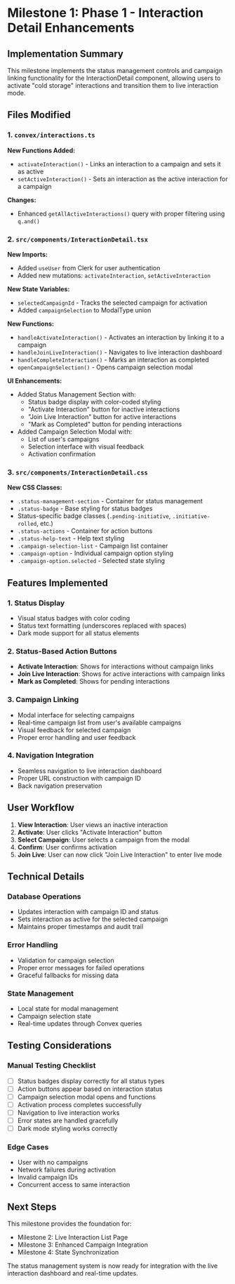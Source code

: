 # Milestone 1: Phase 1 - Interaction Detail Enhancements

## Implementation Summary

This milestone implements the status management controls and campaign linking functionality for the InteractionDetail component, allowing users to activate "cold storage" interactions and transition them to live interaction mode.

## Files Modified

### 1. `convex/interactions.ts`
**New Functions Added:**
- `activateInteraction()` - Links an interaction to a campaign and sets it as active
- `setActiveInteraction()` - Sets an interaction as the active interaction for a campaign

**Changes:**
- Enhanced `getAllActiveInteractions()` query with proper filtering using `q.and()`

### 2. `src/components/InteractionDetail.tsx`
**New Imports:**
- Added `useUser` from Clerk for user authentication
- Added new mutations: `activateInteraction`, `setActiveInteraction`

**New State Variables:**
- `selectedCampaignId` - Tracks the selected campaign for activation
- Added `campaignSelection` to ModalType union

**New Functions:**
- `handleActivateInteraction()` - Activates an interaction by linking it to a campaign
- `handleJoinLiveInteraction()` - Navigates to live interaction dashboard
- `handleCompleteInteraction()` - Marks an interaction as completed
- `openCampaignSelection()` - Opens campaign selection modal

**UI Enhancements:**
- Added Status Management Section with:
  - Status badge display with color-coded styling
  - "Activate Interaction" button for inactive interactions
  - "Join Live Interaction" button for active interactions
  - "Mark as Completed" button for pending interactions
- Added Campaign Selection Modal with:
  - List of user's campaigns
  - Selection interface with visual feedback
  - Activation confirmation

### 3. `src/components/InteractionDetail.css`
**New CSS Classes:**
- `.status-management-section` - Container for status management
- `.status-badge` - Base styling for status badges
- Status-specific badge classes (`.pending-initiative`, `.initiative-rolled`, etc.)
- `.status-actions` - Container for action buttons
- `.status-help-text` - Help text styling
- `.campaign-selection-list` - Campaign list container
- `.campaign-option` - Individual campaign option styling
- `.campaign-option.selected` - Selected state styling

## Features Implemented

### 1. Status Display
- Visual status badges with color coding
- Status text formatting (underscores replaced with spaces)
- Dark mode support for all status elements

### 2. Status-Based Action Buttons
- **Activate Interaction**: Shows for interactions without campaign links
- **Join Live Interaction**: Shows for active interactions with campaign links
- **Mark as Completed**: Shows for pending interactions

### 3. Campaign Linking
- Modal interface for selecting campaigns
- Real-time campaign list from user's available campaigns
- Visual feedback for selected campaign
- Proper error handling and user feedback

### 4. Navigation Integration
- Seamless navigation to live interaction dashboard
- Proper URL construction with campaign ID
- Back navigation preservation

## User Workflow

1. **View Interaction**: User views an inactive interaction
2. **Activate**: User clicks "Activate Interaction" button
3. **Select Campaign**: User selects a campaign from the modal
4. **Confirm**: User confirms activation
5. **Join Live**: User can now click "Join Live Interaction" to enter live mode

## Technical Details

### Database Operations
- Updates interaction with campaign ID and status
- Sets interaction as active for the selected campaign
- Maintains proper timestamps and audit trail

### Error Handling
- Validation for campaign selection
- Proper error messages for failed operations
- Graceful fallbacks for missing data

### State Management
- Local state for modal management
- Campaign selection state
- Real-time updates through Convex queries

## Testing Considerations

### Manual Testing Checklist
- [ ] Status badges display correctly for all status types
- [ ] Action buttons appear based on interaction status
- [ ] Campaign selection modal opens and functions
- [ ] Activation process completes successfully
- [ ] Navigation to live interaction works
- [ ] Error states are handled gracefully
- [ ] Dark mode styling works correctly

### Edge Cases
- User with no campaigns
- Network failures during activation
- Invalid campaign IDs
- Concurrent access to same interaction

## Next Steps

This milestone provides the foundation for:
- Milestone 2: Live Interaction List Page
- Milestone 3: Enhanced Campaign Integration
- Milestone 4: State Synchronization

The status management system is now ready for integration with the live interaction dashboard and real-time updates. 